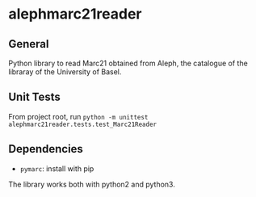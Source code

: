 # alephmarc21reader
## General 
Python library to read Marc21 obtained from Aleph, the catalogue of the libraray of the University of Basel.

## Unit Tests

From project root, run `python -m unittest alephmarc21reader.tests.test_Marc21Reader`

## Dependencies

- `pymarc`: install with pip

The library works both with python2 and python3.
